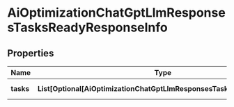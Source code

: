 # AiOptimizationChatGptLlmResponsesTasksReadyResponseInfo


## Properties

| Name | Type | Description | Notes |
|------------ | ------------- | ------------- | -------------|
**tasks** | **List[Optional[AiOptimizationChatGptLlmResponsesTasksReadyTaskInfo]]** | array of tasks |[optional]|